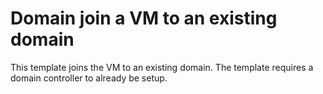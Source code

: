 # Domain join a VM to an existing domain

This template joins the VM to an existing domain. The template requires a domain controller to already be setup.
